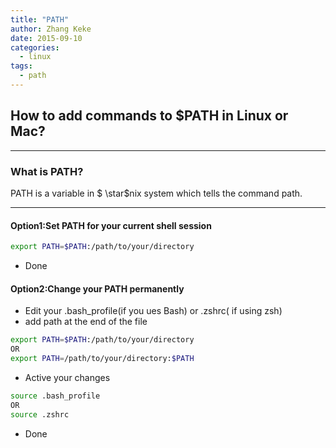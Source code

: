 ```yaml
---
title: "PATH"
author: Zhang Keke
date: 2015-09-10
categories:
  - linux
tags:
  - path
---
```


## How to add commands to $PATH in Linux or Mac? 
---
### What is PATH?

PATH is a variable in $ \star$nix system which tells the command path.
***
#### Option1:Set PATH for your current shell session

```sh
export PATH=$PATH:/path/to/your/directory
```

* Done

#### Option2:Change your PATH permanently

  *   Edit your .bash_profile(if you ues Bash) or .zshrc( if using zsh)
  *   add path at the end of the file

```sh
export PATH=$PATH:/path/to/your/directory
OR
export PATH=/path/to/your/directory:$PATH
```

*  Active your changes

```sh
source .bash_profile
OR
source .zshrc
```

*   Done